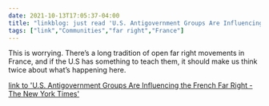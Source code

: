 ```yaml
---
date: 2021-10-13T17:05:37-04:00
title: "linkblog: just read 'U.S. Antigovernment Groups Are Influencing the French Far Right - The New York Times'"
tags: ["link","Communities","far right","France"]
---
```

This is worrying. There’s a long tradition of open far right movements in France, and if the U.S has something to teach them, it should make us think twice about what’s happening here.
 
[link to 'U.S. Antigovernment Groups Are Influencing the French Far Right - The New York Times'](https://www.nytimes.com/2021/10/13/us/politics/france-far-right-extremists-qanon.html)
